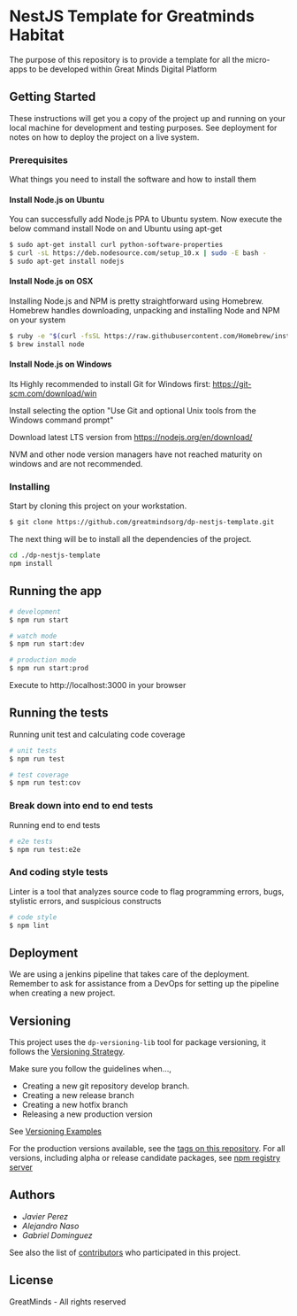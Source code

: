 # NestJS Template for Greatminds Habitat

The purpose of this repository is to provide a template for all the micro-apps to be developed within Great Minds Digital Platform

## Getting Started

These instructions will get you a copy of the project up and running on your local machine for development and testing purposes. See deployment for notes on how to deploy the project on a live system.

### Prerequisites

What things you need to install the software and how to install them

#### Install Node.js on Ubuntu

You can successfully add Node.js PPA to Ubuntu system. Now execute the below command install Node on and Ubuntu using apt-get

```sh
$ sudo apt-get install curl python-software-properties
$ curl -sL https://deb.nodesource.com/setup_10.x | sudo -E bash -
$ sudo apt-get install nodejs
```

#### Install Node.js on OSX

Installing Node.js and NPM is pretty straightforward using Homebrew. Homebrew handles downloading, unpacking and installing Node and NPM on your system

```sh
$ ruby -e "$(curl -fsSL https://raw.githubusercontent.com/Homebrew/install/master/install)"
$ brew install node
```

#### Install Node.js on Windows

Its Highly recommended to install Git for Windows first: https://git-scm.com/download/win

Install selecting the option "Use Git and optional Unix tools from the Windows command prompt"

Download latest LTS version from https://nodejs.org/en/download/

NVM and other node version managers have not reached maturity on windows and
are not recommended.

### Installing

Start by cloning this project on your workstation.

```sh
$ git clone https://github.com/greatmindsorg/dp-nestjs-template.git
```

The next thing will be to install all the dependencies of the project.

```sh
cd ./dp-nestjs-template
npm install
```

## Running the app

```sh
# development
$ npm run start

# watch mode
$ npm run start:dev

# production mode
$ npm run start:prod
```

Execute to http://localhost:3000 in your browser

## Running the tests

Running unit test and calculating code coverage

```sh
# unit tests
$ npm run test

# test coverage
$ npm run test:cov
```

### Break down into end to end tests

Running end to end tests

```sh
# e2e tests
$ npm run test:e2e
```

### And coding style tests

Linter is a tool that analyzes source code to flag programming errors, bugs, stylistic errors, and suspicious constructs

```sh
# code style
$ npm lint
```

## Deployment

We are using a jenkins pipeline that takes care of the deployment. Remember to
ask for assistance from a DevOps for setting up the pipeline when creating
a new project.

## Versioning

This project uses the `dp-versioning-lib` tool for package versioning, it follows the
[Versioning Strategy](https://github.com/greatmindsorg/dp-versioning-lib/blob/develop/docs/versioning.md).

Make sure you follow the guidelines when...,

* Creating a new git repository develop branch.
* Creating a new release branch
* Creating a new hotfix branch
* Releasing a new production version

See [Versioning Examples](https://github.com/greatmindsorg/dp-versioning-lib/blob/develop/docs/examples.md)

For the production versions available, see the [tags on this repository](https://github.com/greatmindsorg/dp-nestjs-template/tags).
For all versions, including alpha or release candidate packages, see [npm registry server](https://nexus.greatminds.dev/#browse/browse:npm-private)

## Authors

* _Javier Perez_
* _Alejandro Naso_
* _Gabriel Dominguez_

See also the list of [contributors](https://github.com/greatmindsorg/dp-nestjs-template/contributors) who participated in this project.

## License

GreatMinds - All rights reserved
